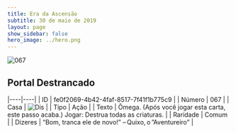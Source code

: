```yaml
---
title: Era da Ascensão
subtitle: 30 de maio de 2019
layout: page
show_sidebar: false
hero_image: ../hero.png
---
```


![067](https://cdn.keyforgegame.com/media/card_front/pt/435_067_C3C4P872H7HR_pt.png)

## Portal Destrancado

|----|----|
| ID | fe0f2069-4b42-4faf-8517-7f41f1b775c9 |
| Número | 067 |
| Casa | ![Dis](https://archonarcana.com/images/thumb/e/e8/Dis.png/22px-Dis.png "Dis") |
| Tipo | Ação |
| Texto | Ômega. (Após você jogar esta carta, este passo acaba.) Jogar: Destrua todas as criaturas. |
| Raridade | Comum |
| Dizeres | “Bom, tranca ele de novo!” – Quixo, o ”Aventureiro” |
